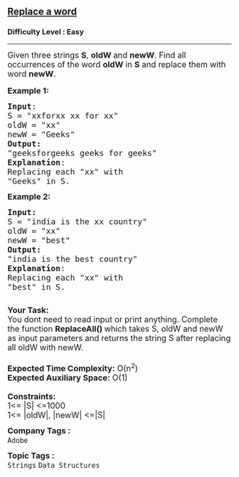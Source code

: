 <h2><a href="https://www.geeksforgeeks.org/problems/replace-a-word5553/1">Replace a word</a></h2><h3>Difficulty Level : Easy</h3><hr><div class="problems_problem_content__Xm_eO"><p><span style="font-size:18px">Given three strings <strong>S</strong>, <strong>oldW&nbsp;</strong>and <strong>newW</strong>. Find all occurrences of the word <strong>oldW</strong>&nbsp;in <strong>S</strong> and replace them&nbsp;with word <strong>newW</strong>.</span><br>
<br>
<span style="font-size:18px"><strong>Example 1:</strong></span></p>

<pre><span style="font-size:18px"><strong>Input</strong>: 
S = "xxforxx xx for xx</span><span style="font-size:18px">"
oldW = "xx"
newW = "Geeks"
<strong>Output:</strong>&nbsp;
"geeksforgeeks geeks for geeks</span><span style="font-size:18px">"&nbsp;
<strong>Explanation</strong>: 
Replacing each "xx" with
"Geeks" in S.
</span></pre>

<p><span style="font-size:18px"><strong>Example 2:</strong></span></p>

<pre><span style="font-size:18px"><strong>Input: 
</strong>S = "india is the xx country"
oldW = "xx"
newW = "best"
<strong>Output:&nbsp;
</strong>"india is the best country</span><span style="font-size:18px">"
<strong>Explanation</strong>: 
Replacing each "xx" with
"best" in S.</span></pre>

<p><br>
<span style="font-size:18px"><strong>Your Task:&nbsp;&nbsp;</strong><br>
You dont need to read input or print anything. Complete the function <strong>ReplaceAll()&nbsp;</strong>which takes S, oldW and newW as input parameters and returns the string S after replacing all oldW with newW.<br>
<br>
<strong>Expected Time Complexity:</strong> O(n<sup>2</sup>)<br>
<strong>Expected Auxiliary Space:</strong> O(1)<br>
<br>
<strong>Constraints:</strong><br>
1&lt;= |S|&nbsp;&lt;=1000<br>
1&lt;= |oldW|,&nbsp;|newW| &lt;=|S|</span></p>
</div><p><span style=font-size:18px><strong>Company Tags : </strong><br><code>Adobe</code>&nbsp;<br><p><span style=font-size:18px><strong>Topic Tags : </strong><br><code>Strings</code>&nbsp;<code>Data Structures</code>&nbsp;